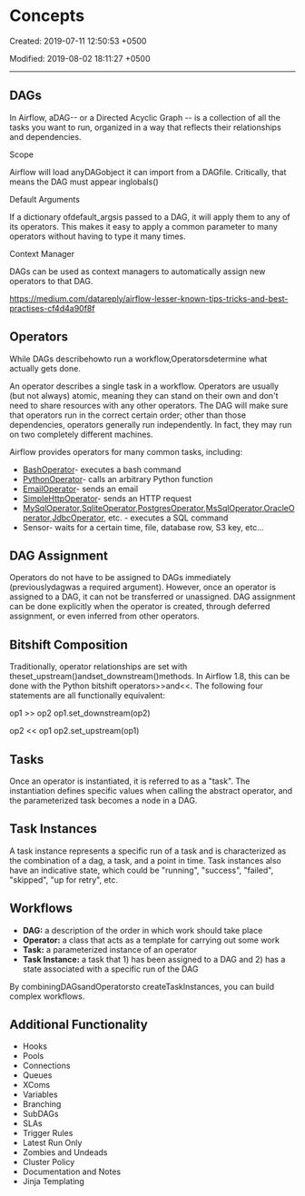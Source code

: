 # Concepts

Created: 2019-07-11 12:50:53 +0500

Modified: 2019-08-02 18:11:27 +0500

---

## DAGs

In Airflow, aDAG-- or a Directed Acyclic Graph -- is a collection of all the tasks you want to run, organized in a way that reflects their relationships and dependencies.

Scope

Airflow will load anyDAGobject it can import from a DAGfile. Critically, that means the DAG must appear inglobals()

Default Arguments

If a dictionary ofdefault_argsis passed to a DAG, it will apply them to any of its operators. This makes it easy to apply a common parameter to many operators without having to type it many times.

Context Manager

DAGs can be used as context managers to automatically assign new operators to that DAG.

<https://medium.com/datareply/airflow-lesser-known-tips-tricks-and-best-practises-cf4d4a90f8f>

## Operators

While DAGs describehowto run a workflow,Operatorsdetermine what actually gets done.

An operator describes a single task in a workflow. Operators are usually (but not always) atomic, meaning they can stand on their own and don't need to share resources with any other operators. The DAG will make sure that operators run in the correct certain order; other than those dependencies, operators generally run independently. In fact, they may run on two completely different machines.

Airflow provides operators for many common tasks, including:
-   [BashOperator](https://airflow.apache.org/_api/airflow/operators/bash_operator/index.html#airflow.operators.bash_operator.BashOperator)- executes a bash command
-   [PythonOperator](https://airflow.apache.org/_api/airflow/operators/python_operator/index.html#airflow.operators.python_operator.PythonOperator)- calls an arbitrary Python function
-   [EmailOperator](https://airflow.apache.org/_api/airflow/operators/email_operator/index.html#airflow.operators.email_operator.EmailOperator)- sends an email
-   [SimpleHttpOperator](https://airflow.apache.org/_api/airflow/operators/http_operator/index.html#airflow.operators.http_operator.SimpleHttpOperator)- sends an HTTP request
-   [MySqlOperator](https://airflow.apache.org/_api/airflow/operators/mysql_operator/index.html#airflow.operators.mysql_operator.MySqlOperator),[SqliteOperator](https://airflow.apache.org/_api/airflow/operators/sqlite_operator/index.html#airflow.operators.sqlite_operator.SqliteOperator),[PostgresOperator](https://airflow.apache.org/_api/airflow/operators/postgres_operator/index.html#airflow.operators.postgres_operator.PostgresOperator),[MsSqlOperator](https://airflow.apache.org/_api/airflow/operators/mssql_operator/index.html#airflow.operators.mssql_operator.MsSqlOperator),[OracleOperator](https://airflow.apache.org/_api/airflow/operators/oracle_operator/index.html#airflow.operators.oracle_operator.OracleOperator),[JdbcOperator](https://airflow.apache.org/_api/airflow/operators/jdbc_operator/index.html#airflow.operators.jdbc_operator.JdbcOperator), etc. - executes a SQL command
-   Sensor- waits for a certain time, file, database row, S3 key, etc...

## DAG Assignment

Operators do not have to be assigned to DAGs immediately (previouslydagwas a required argument). However, once an operator is assigned to a DAG, it can not be transferred or unassigned. DAG assignment can be done explicitly when the operator is created, through deferred assignment, or even inferred from other operators.

## Bitshift Composition

Traditionally, operator relationships are set with theset_upstream()andset_downstream()methods. In Airflow 1.8, this can be done with the Python bitshift operators>>and<<. The following four statements are all functionally equivalent:

op1 >> op2
op1.set_downstream(op2)

op2 << op1
op2.set_upstream(op1)

## Tasks

Once an operator is instantiated, it is referred to as a "task". The instantiation defines specific values when calling the abstract operator, and the parameterized task becomes a node in a DAG.

## Task Instances

A task instance represents a specific run of a task and is characterized as the combination of a dag, a task, and a point in time. Task instances also have an indicative state, which could be "running", "success", "failed", "skipped", "up for retry", etc.

## Workflows
-   **DAG:** a description of the order in which work should take place
-   **Operator:** a class that acts as a template for carrying out some work
-   **Task:** a parameterized instance of an operator
-   **Task Instance:** a task that 1) has been assigned to a DAG and 2) has a state associated with a specific run of the DAG

By combiningDAGsandOperatorsto createTaskInstances, you can build complex workflows.

## Additional Functionality
-   Hooks
-   Pools
-   Connections
-   Queues
-   XComs
-   Variables
-   Branching
-   SubDAGs
-   SLAs
-   Trigger Rules
-   Latest Run Only
-   Zombies and Undeads
-   Cluster Policy
-   Documentation and Notes
-   Jinja Templating
